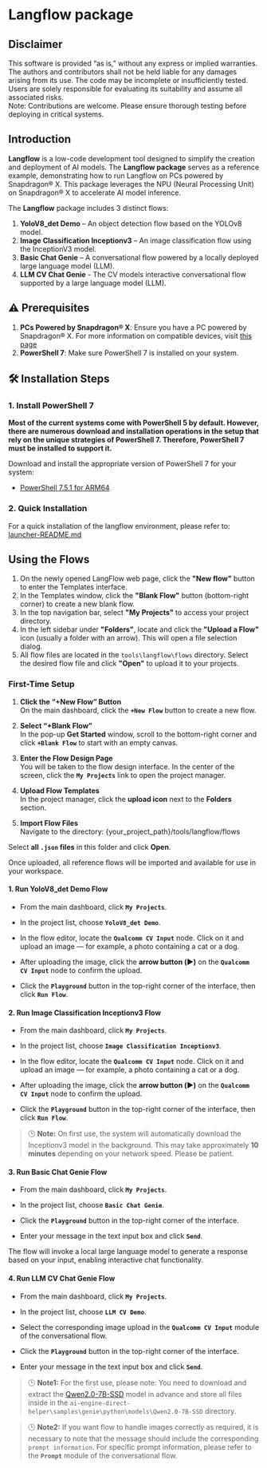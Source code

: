 # Langflow package

## Disclaimer
This software is provided “as is,” without any express or implied warranties. The authors and contributors shall not be held liable for any damages arising from its use. The code may be incomplete or insufficiently tested. Users are solely responsible for evaluating its suitability and assume all associated risks. <br>
Note: Contributions are welcome. Please ensure thorough testing before deploying in critical systems.

## Introduction 
**Langflow** is a low-code development tool designed to simplify the creation and deployment of AI models. The **Langflow package** serves as a reference example, demonstrating how to run Langflow on PCs powered by Snapdragon® X. This package leverages the NPU (Neural Processing Unit) on Snapdragon® X to accelerate AI model inference.

The **Langflow** package includes 3 distinct flows:

1. **YoloV8_det Demo** – An object detection flow based on the YOLOv8 model.
2. **Image Classification Inceptionv3** – An image classification flow using the InceptionV3 model.
3. **Basic Chat Genie** – A conversational flow powered by a locally deployed large language model (LLM).
4. **LLM CV Chat Genie** - The CV models interactive conversational flow supported by a large language model (LLM).

## ⚠️ Prerequisites


1. **PCs Powered by Snapdragon® X**: Ensure you have a PC powered by Snapdragon® X. For more information on compatible devices, visit [this page](https://www.qualcomm.com/snapdragon/laptops)
2. **PowerShell 7**: Make sure PowerShell 7 is installed on your system.


## 🛠️ Installation Steps 

### 1. Install PowerShell 7  
**Most of the current systems come with PowerShell 5 by default. However, there are numerous download and installation operations in the setup that rely on the unique strategies of PowerShell 7. Therefore, PowerShell 7 must be installed to support it.**

Download and install the appropriate version of PowerShell 7 for your system:  
- [PowerShell 7.5.1 for ARM64](https://github.com/PowerShell/PowerShell/releases/download/v7.5.1/PowerShell-7.5.1-win-arm64.msi) 


### 2.  Quick Installation
For a quick installation of the langflow environment, please refer to: [launcher-README.md](https://github.com/quic/ai-engine-direct-helper/blob/main/tools/launcher/README.md)

## Using the Flows  

1. On the newly opened LangFlow web page, click the **"New flow"** button to enter the Templates interface.  
2. In the Templates window, click the **"Blank Flow"** button (bottom-right corner) to create a new blank flow.  
3. In the top navigation bar, select **"My Projects"** to access your project directory.  
4. In the left sidebar under **"Folders"**, locate and click the **"Upload a Flow"** icon (usually a folder with an arrow). This will open a file selection dialog.  
5. All flow files are located in the `tools\langflow\flows` directory. Select the desired flow file and click **"Open"** to upload it to your projects.  

### First-Time Setup
1. **Click the “+New Flow” Button**  
   On the main dashboard, click the **`+New Flow`** button to create a new flow.

2. **Select “+Blank Flow”**  
   In the pop-up **Get Started** window, scroll to the bottom-right corner and click **`+Blank Flow`** to start with an empty canvas.

3. **Enter the Flow Design Page**  
   You will be taken to the flow design interface. In the center of the screen, click the **`My Projects`** link to open the project manager.

4. **Upload Flow Templates**  
   In the project manager, click the **upload icon** next to the **Folders** section.

5. **Import Flow Files**  
   Navigate to the directory:
      {your_project_path}/tools/langflow/flows

  Select **all `.json` files** in this folder and click **Open**.

Once uploaded, all reference flows will be imported and available for use in your workspace.

#### 1. Run **YoloV8_det Demo** Flow 
-  From the main dashboard, click **`My Projects`**.

- In the project list, choose **`YoloV8_det Demo`**.

- In the flow editor, locate the **`Qualcomm CV Input`** node. Click on it and upload an image — for example, a photo containing a cat or a dog.

- After uploading the image, click the **arrow button (▶️)** on the **`Qualcomm CV Input`** node to confirm the upload.

- Click the **`Playground`** button in the top-right corner of the interface, then click **`Run Flow`**.

#### 2. Run **Image Classification Inceptionv3** Flow 
- From the main dashboard, click **`My Projects`**.

- In the project list, choose **`Image Classification Inceptionv3`**.

- In the flow editor, locate the **`Qualcomm CV Input`** node. Click on it and upload an image — for example, a photo containing a cat or a dog.

- After uploading the image, click the **arrow button (▶️)** on the **`Qualcomm CV Input`** node to confirm the upload.

- Click the **`Playground`** button in the top-right corner of the interface, then click **`Run Flow`**.

> 🕒 **Note:** On first use, the system will automatically download the Inceptionv3 model in the background. This may take approximately **10 minutes** depending on your network speed. Please be patient.


#### 3. Run **Basic Chat Genie** Flow
-  From the main dashboard, click **`My Projects`**.

-  In the project list, choose **`Basic Chat Genie`**.

-  Click the **`Playground`** button in the top-right corner of the interface.

-  Enter your message in the text input box and click **`Send`**.

The flow will invoke a local large language model to generate a response based on your input, enabling interactive chat functionality.

#### 4. Run **LLM CV Chat Genie** Flow
-  From the main dashboard, click **`My Projects`**.

-  In the project list, choose **`LLM CV Demo`**.

-  Select the corresponding image upload in the **`Qualcomm CV Input`** module of the conversational flow.

-  Click the **`Playground`** button in the top-right corner of the interface.

-  Enter your message in the text input box and click **`Send`**.

> 🕒 **Note1:** For the first use, please note: You need to download and extract the [Qwen2.0-7B-SSD](https://www.aidevhome.com/data/adh2/models/8380/qwen2_7b_ssd.zip) model in advance and store all files inside in the `ai-engine-direct-helper\samples\genie\python\models\Qwen2.0-7B-SSD` directory.

> 🕒 **Note2:** If you want flow to handle images correctly as required, it is necessary to note that the message should include the corresponding `prompt information`. For specific prompt information, please refer to the **`Prompt`** module of the conversational flow.
